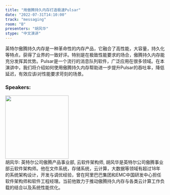 ```yaml
---
title: "用傲腾持久内存打造极速Pulsar"
date: "2022-07-31T14:10:00"
track: "messaging"
room: "B"
presenters: "胡风华"
stype: "中文演讲"
---
```

英特尔傲腾持久内存是一种革命性的内存产品，它融合了高性能，大容量，持久化等特点，获得了业界的一致好评。特别是在极致性能要求的场合，傲腾持久内存能充分发挥其优势。Pulsar是一个流行的消息队列软件，广泛应用在很多领域。在本演讲中，我们将介绍如何使用傲腾持久内存帮助进一步提升Pulsar的吞吐率，降低延迟，有效应该i对性能要求苛刻的场景。
 ### Speakers: 
 <img src="images/speaker/1181.png" width="200" /><br>胡风华: 英特尔公司傲腾产品事业部, 云软件架构师, 胡风华是英特尔公司傲腾事业部云软件架构师。他在文件系统，存储系统，云计算，大数据等领域有超过18年的系统架构设计，开发与调优经验，曾在阿里巴巴集团和EMC中国研发中心担任软件架构师和软件工程经理。当前他致力于推动傲腾持久内存与各类云计算工作负载的结合以及系统性能优化。

 